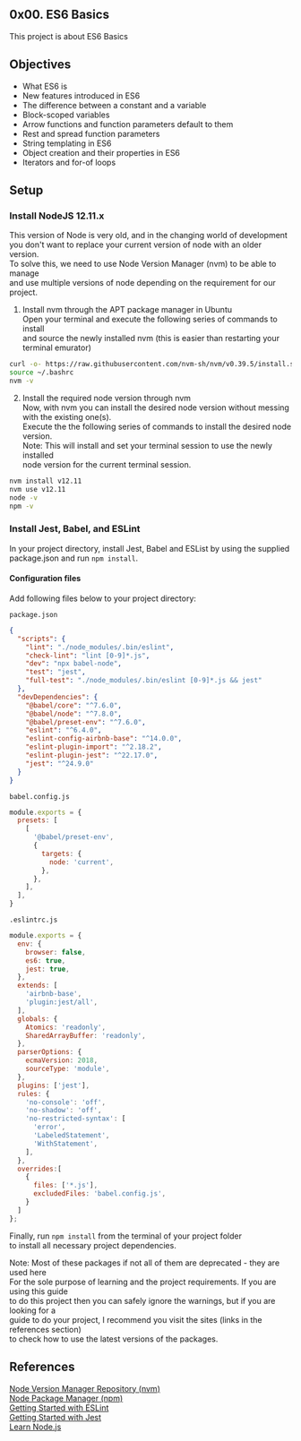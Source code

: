 ## 0x00. ES6 Basics
This project is about ES6 Basics  

## Objectives
- What ES6 is
- New features introduced in ES6
- The difference between a constant and a variable
- Block-scoped variables
- Arrow functions and function parameters default to them
- Rest and spread function parameters
- String templating in ES6
- Object creation and their properties in ES6
- Iterators and for-of loops

## Setup
### Install NodeJS 12.11.x
This version of Node is very old, and in the changing world of development  
you don't want to replace your current version of node with an older version.  
To solve this, we need to use Node Version Manager (nvm) to be able to manage  
and use multiple versions of node depending on the requirement for our project.  


1. Install nvm through the APT package manager in Ubuntu  
Open your terminal and execute the following series of commands to install  
and source the newly installed nvm (this is easier than restarting your terminal emurator)
```bash
curl -o- https://raw.githubusercontent.com/nvm-sh/nvm/v0.39.5/install.sh | bash
source ~/.bashrc
nvm -v
```  


2. Install the required node version through nvm  
Now, with nvm you can install the desired node version without messing  
with the existing one(s).  
Execute the the following series of commands to install the desired node version.  
Note: This will install and set your terminal session to use the newly installed  
node version for the current terminal session.
```bash
nvm install v12.11
nvm use v12.11
node -v
npm -v
```

### Install Jest, Babel, and ESLint
In your project directory, install Jest, Babel and ESList by using the supplied  
package.json and run `npm install`.
#### Configuration files
Add following files below to your project directory:  

`package.json`  
```json
{
  "scripts": {
    "lint": "./node_modules/.bin/eslint",
    "check-lint": "lint [0-9]*.js",
    "dev": "npx babel-node",
    "test": "jest",
    "full-test": "./node_modules/.bin/eslint [0-9]*.js && jest"
  },
  "devDependencies": {
    "@babel/core": "^7.6.0",
    "@babel/node": "^7.8.0",
    "@babel/preset-env": "^7.6.0",
    "eslint": "^6.4.0",
    "eslint-config-airbnb-base": "^14.0.0",
    "eslint-plugin-import": "^2.18.2",
    "eslint-plugin-jest": "^22.17.0",
    "jest": "^24.9.0"
  }
}
```  

`babel.config.js`  
```js
module.exports = {
  presets: [
    [
      '@babel/preset-env',
      {
        targets: {
          node: 'current',
        },
      },
    ],
  ],
}
```

`.eslintrc.js`  
```js
module.exports = {
  env: {
    browser: false,
    es6: true,
    jest: true,
  },
  extends: [
    'airbnb-base',
    'plugin:jest/all',
  ],
  globals: {
    Atomics: 'readonly',
    SharedArrayBuffer: 'readonly',
  },
  parserOptions: {
    ecmaVersion: 2018,
    sourceType: 'module',
  },
  plugins: ['jest'],
  rules: {
    'no-console': 'off',
    'no-shadow': 'off',
    'no-restricted-syntax': [
      'error',
      'LabeledStatement',
      'WithStatement',
    ],
  },
  overrides:[
    {
      files: ['*.js'],
      excludedFiles: 'babel.config.js',
    }
  ]
};
```

Finally, run `npm install` from the terminal of your project folder  
to install all necessary project dependencies.  

Note: Most of these packages if not all of them are deprecated - they are used here  
For the sole purpose of learning and the project requirements. If you are using this guide  
to do this project then you can safely ignore the warnings, but if you are looking for a  
guide to do your project, I recommend you visit the sites (links in the references section)  
to check how to use the latest versions of the packages.

## References
<a href="https://github.com/nvm-sh/nvm">Node Version Manager Repository (nvm)</a><br>
<a href="https://nodejs.org/en/learn/getting-started/an-introduction-to-the-npm-package-manager">Node Package Manager (npm) </a><br>
<a href="https://eslint.org/docs/latest/use/getting-started">Getting Started with ESLint</a><br>
<a href="https://jestjs.io/docs/getting-started">Getting Started with Jest</a><br>
<a href="https://nodejs.org/en/learn">Learn Node.js</a><br>
